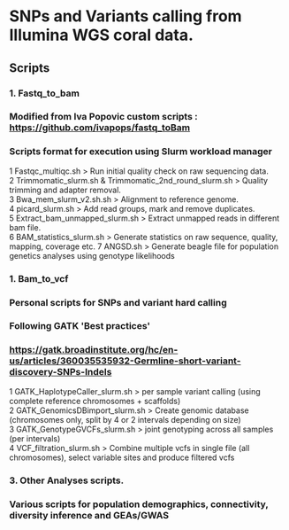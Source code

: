# SNPs and Variants calling from Illumina WGS coral data.

## Scripts

### 1. Fastq_to_bam
### Modified from Iva Popovic custom scripts : https://github.com/ivapops/fastq_toBam
### Scripts format for execution using Slurm workload manager

1 Fastqc_multiqc.sh > Run initial quality check on raw sequencing data.  
2 Trimmomatic_slurm.sh & Trimmomatic_2nd_round_slurm.sh > Quality trimming and adapter removal.  
3 Bwa_mem_slurm_v2.sh.sh > Alignment to reference genome.  
4 picard_slurm.sh > Add read groups, mark and remove duplicates.  
5 Extract_bam_unmapped_slurm.sh > Extract unmapped reads in different bam file.  
6 BAM_statistics_slurm.sh > Generate statistics on raw sequence, quality, mapping, coverage etc. 
7 ANGSD.sh > Generate beagle file for population genetics analyses using genotype likelihoods 

### 1. Bam_to_vcf
### Personal scripts for SNPs and variant hard calling
### Following GATK 'Best practices' 
### https://gatk.broadinstitute.org/hc/en-us/articles/360035535932-Germline-short-variant-discovery-SNPs-Indels

1 GATK_HaplotypeCaller_slurm.sh > per sample variant calling (using complete reference chromosomes + scaffolds)  
2 GATK_GenomicsDBimport_slurm.sh > Create genomic database (chromosomes only, split by 4 or 2 intervals depending on size)  
3 GATK_GenotypeGVCFs_slurm.sh > joint genotyping across all samples (per intervals)  
4 VCF_filtration_slurm.sh > Combine multiple vcfs in single file (all chromosomes), select variable sites and produce filtered vcfs  

### 3. Other Analyses scripts.
### Various scripts for population demographics, connectivity, diversity inference and GEAs/GWAS





